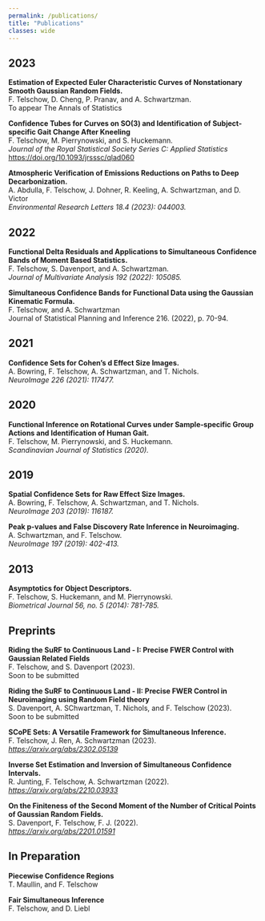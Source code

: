 ```yaml
---
permalink: /publications/
title: "Publications"
classes: wide
---
```


## 2023

**Estimation of Expected Euler Characteristic Curves of Nonstationary Smooth Gaussian Random Fields.**  
F. Telschow, D. Cheng, P. Pranav, and A. Schwartzman.  
To appear The Annals of Statistics  

**Confidence Tubes for Curves on SO(3) and Identification of Subject-specific Gait Change After Kneeling**  
F. Telschow, M. Pierrynowski, and S. Huckemann.  
*Journal of the Royal Statistical Society Series C: Applied Statistics*  
https://doi.org/10.1093/jrsssc/qlad060  

**Atmospheric Verification of Emissions Reductions on Paths to Deep Decarbonization.**  
A. Abdulla, F. Telschow, J. Dohner, R. Keeling, A. Schwartzman, and D. Victor  
*Environmental Research Letters 18.4 (2023): 044003.*  

## 2022

**Functional Delta Residuals and Applications to Simultaneous Confidence Bands of Moment Based Statistics.**  
F. Telschow, S. Davenport, and A. Schwartzman.  
*Journal of Multivariate Analysis 192 (2022): 105085.*  

**Simultaneous Confidence Bands for Functional Data using the Gaussian Kinematic Formula.**   
F. Telschow, and A. Schwartzman  
Journal of Statistical Planning and Inference 216. (2022), p. 70-94.  

## 2021

**Confidence Sets for Cohen’s d Effect Size Images.**    
A. Bowring, F. Telschow, A. Schwartzman, and T. Nichols.    
*NeuroImage 226 (2021): 117477.*  

## 2020

**Functional Inference on Rotational Curves under Sample‐specific Group Actions and Identification of Human Gait.**  
F. Telschow, M. Pierrynowski, and S. Huckemann.  
*Scandinavian Journal of Statistics (2020).*  

## 2019

**Spatial Confidence Sets for Raw Effect Size Images.**  
A. Bowring, F. Telschow, A. Schwartzman, and T. Nichols.  
*NeuroImage 203 (2019): 116187.*  

**Peak p-values and False Discovery Rate Inference in Neuroimaging.**  
A. Schwartzman, and F. Telschow.  
*NeuroImage 197 (2019): 402-413.*  


## 2013

**Asymptotics for Object Descriptors.**  
F. Telschow, S. Huckemann, and M. Pierrynowski.   
*Biometrical Journal 56, no. 5 (2014): 781-785.*  

## Preprints

**Riding the SuRF to Continuous Land - I: Precise FWER Control with Gaussian Related Fields**  
F. Telschow, and S. Davenport (2023).  
Soon to be submitted  

**Riding the SuRF to Continuous Land - II:  Precise FWER Control in Neuroimaging using Random Field theory**  
S. Davenport, A. SChwartzman, T. Nichols, and F. Telschow (2023).  
Soon to be submitted  

**SCoPE Sets: A Versatile Framework for Simultaneous Inference.**  
F. Telschow, J. Ren, A. Schwartzman (2023).  
*https://arxiv.org/abs/2302.05139*  

**Inverse Set Estimation and Inversion of Simultaneous Confidence Intervals.**  
R. Junting, F. Telschow, A. Schwartzman (2022).  
*https://arxiv.org/abs/2210.03933*  

**On the Finiteness of the Second Moment of the Number of Critical Points of Gaussian Random Fields.**  
S. Davenport, F. Telschow, F. J. (2022).  
*https://arxiv.org/abs/2201.01591*  


## In Preparation

**Piecewise Confidence Regions**  
T. Maullin, and F. Telschow  

**Fair Simultaneous Inference**  
F. Telschow, and D. Liebl  
